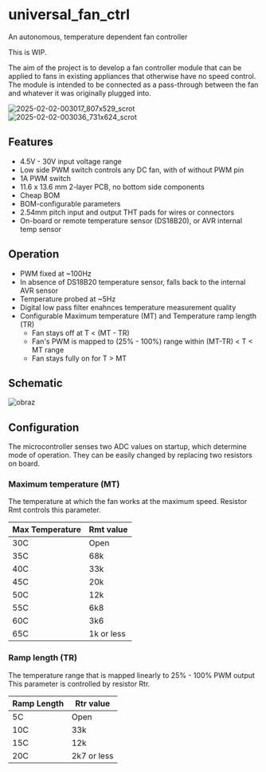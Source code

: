 # universal_fan_ctrl

An autonomous, temperature dependent fan controller

This is WIP. 



The aim of the project is to develop a fan controller module that can be applied to fans in existing appliances that otherwise have no speed control. The module is intended to be connected as a pass-through between the fan and whatever it was originally plugged into.


![2025-02-02-003017_807x529_scrot](https://github.com/user-attachments/assets/88d7b9f9-6a8a-42d4-b452-c5b36f362c51)
![2025-02-02-003036_731x624_scrot](https://github.com/user-attachments/assets/22416faa-c719-4213-be94-a455bff83020)


## Features

- 4.5V - 30V input voltage range
- Low side PWM switch controls any DC fan, with of without PWM pin
- 1A PWM switch
- 11.6 x 13.6 mm 2-layer PCB, no bottom side components
- Cheap BOM
- BOM-configurable parameters
- 2.54mm pitch input and output THT pads for wires or connectors
- On-board or remote temperature sensor (DS18B20), or AVR internal temp sensor

## Operation

- PWM fixed at ~100Hz
- In absence of DS18B20 temperature sensor, falls back to the internal AVR sensor
- Temperature probed at ~5Hz
- Digital low pass filter enahnces temperature measurement quality
- Configurable Maximum temperature (MT) and Temperature ramp length (TR)
  -   Fan stays off at T < (MT - TR)
  -   Fan's PWM is mapped to (25% - 100%) range within (MT-TR) < T < MT range
  -   Fan stays fully on for T > MT


## Schematic
![obraz](https://github.com/user-attachments/assets/9a808cd9-04ca-48b6-adaf-94e8674297b2)


## Configuration

The microcontroller senses two ADC values on startup, which determine mode of operation. They can be easily changed by replacing two resistors on board.

### Maximum temperature (MT)

The temperature at which the fan works at the maximum speed. Resistor Rmt controls this parameter.

| Max Temperature | Rmt value  |
| --------------- | ---------- |
| 30C             | Open       |
| 35C             | 68k        |
| 40C             | 33k        |
| 45C             | 20k        |
| 50C             | 12k        |
| 55C             | 6k8        |
| 60C             | 3k6        |
| 65C             | 1k or less |

### Ramp length (TR)

The temperature range that is mapped linearly to 25% - 100% PWM output This parameter is controlled by resistor Rtr.

| Ramp Length | Rtr value   |
| ----------- | ----------- |
| 5C          | Open        |
| 10C         | 33k         |
| 15C         | 12k         |
| 20C         | 2k7 or less |
